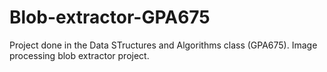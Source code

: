 # Blob-extractor-GPA675
Project done in the Data STructures and Algorithms class (GPA675). Image processing blob extractor project.
